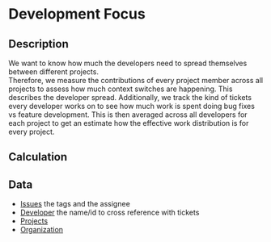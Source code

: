 # Development Focus

## Description

We want to know how much the developers need to spread themselves between different projects.  
Therefore, we measure the contributions of every project member across all projects to assess how much context switches are happening. This describes the developer spread.
Additionally, we track the kind of tickets every developer works on to see how much work is spent doing bug fixes vs feature development.
This is then averaged across all developers for each project to get an estimate how the effective work distribution is for every project.

## Calculation

## Data

- [Issues](Issue.md) the tags and the assignee
- [Developer](Developer.md) the name/id to cross reference with tickets
- [Projects](Project.md)
- [Organization](Organization.md)
